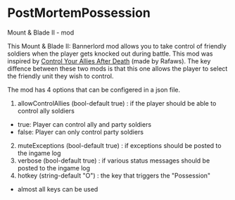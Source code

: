 # PostMortemPossession
Mount &amp; Blade II - mod

This Mount &amp; Blade II: Bannerlord mod allows you to take control of friendly soldiers when the player gets knocked out during battle.
This mod was inspired by [Control Your Allies After Death](https://www.nexusmods.com/mountandblade2bannerlord/mods/407) (made by Rafaws). The key diffence between these two mods is that this one allows the player to select the friendly unit they wish to control.

The mod has 4 options that can be configered in a json file.
1. allowControlAllies (bool-default true) : if the player should be able to control ally soldiers
  * true: Player can control ally and party soldiers
  * false: Player can only control party soldiers
2. muteExceptions (bool-default true) : if exceptions should be posted to the ingame log
3. verbose (bool-default true) : if various status messages should be posted to the ingame log
4. hotkey (string-default "O") : the key that triggers the "Possession"
  * almost all keys can be used

